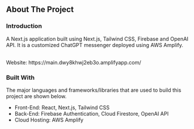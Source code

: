 <!-- ABOUT THE PROJECT -->
## About The Project

### Introduction

A Next.js application built using Next.js, Tailwind CSS, Firebase and OpenAI API. It is a customized ChatGPT messenger deployed using AWS Amplify.

<br />
Website: https://main.dwy8khwj2eb3o.amplifyapp.com/

### Built With

The major languages and frameworks/libraries that are used to build this project are shown below.

* Front-End: React, Next.js, Tailwind CSS
* Back-End: Firebase Authentication, Cloud Firestore, OpenAI API 
* Cloud Hosting: AWS Amplify
